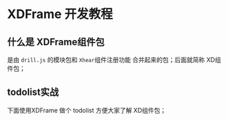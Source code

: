 # XDFrame 开发教程

## 什么是 XDFrame组件包

是由 `drill.js` 的模块包和 `Xhear`组件注册功能 合并起来的包；后面就简称 XD组件包；

## todolist实战

下面使用XDFrame 做个 todolist 方便大家了解 XD组件包；